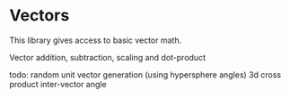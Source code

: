 # Vectors

This library gives access to basic vector math.

Vector addition, subtraction, scaling and dot-product 

todo:
    random unit vector generation (using hypersphere angles)
    3d cross product
    inter-vector angle